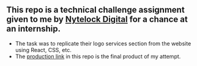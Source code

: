 ## This repo is a technical challenge assignment given to me by [Nytelock Digital](https://nytelock.com) for a chance at an internship.
- The task was to replicate their logo services section from the website using React, CSS, etc.
- The [production link](https://nytelock-logos.vercel.app) in this repo is the final product of my attempt.
